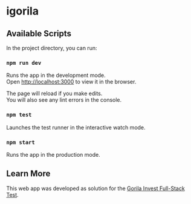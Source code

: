 # igorila

## Available Scripts

In the project directory, you can run:

### `npm run dev`

Runs the app in the development mode.<br />
Open [http://localhost:3000](http://localhost:3000) to view it in the browser.

The page will reload if you make edits.<br />
You will also see any lint errors in the console.

### `npm test`

Launches the test runner in the interactive watch mode.

### `npm start`

Runs the app in the production mode.

## Learn More

This web app was developed as solution for the [Gorila Invest Full-Stack Test](https://www.notion.so/Teste-Full-Stack-Gorila-d5e1b497ff64430ab6bb50aa988e2429).
